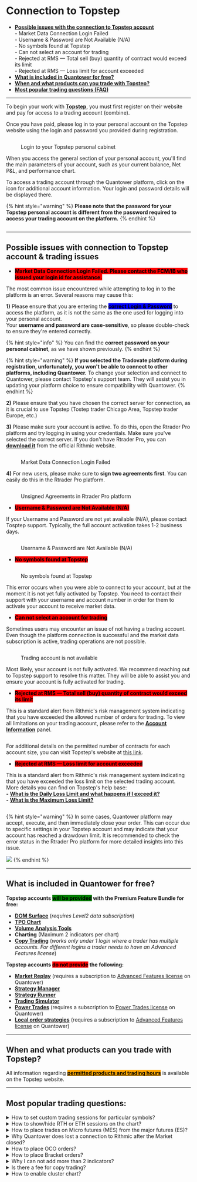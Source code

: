 # Connection to Topstep

* [**Possible issues with the connection to Topstep account**](connection-to-topstep.md#possible-issues-with-connection-to-topstep-account-and-trading-issues)\
  **-** Market Data Connection Login Failed\
  \- Username & Password are Not Available (N/A)\
  \- No symbols found at Topstep\
  \- Can not select an account for trading\
  \- Rejected at RMS — Total sell (buy) quantity of contract would exceed its limit\
  \- Rejected at RMS — Loss limit for account exceeded
* [**What is included in Quantower for free?**](connection-to-topstep.md#included)
* [**When and what products can you trade with Topstep?**](connection-to-topstep.md#when-and-what-products-can-you-trade-with-topstep)
* [**Most popular trading questions (FAQ)**](connection-to-topstep.md#most-popular-trading-questions)

***

To begin your work with [**Topstep**](https://www.topstep.com/), you must first register on their website and pay for access to a trading account (combine).

Once you have paid, please log in to your personal account on the Topstep website using the login and password you provided during registration.

<figure><img src="../.gitbook/assets/image (366).png" alt=""><figcaption><p>Login to your Topstep personal cabinet</p></figcaption></figure>

When you access the general section of your personal account, you'll find the main parameters of your account, such as your current balance, Net P\&L, and performance chart.

To access a trading account through the Quantower platform, click on the icon for additional account information. Your login and password details will be displayed there.

{% hint style="warning" %}
**Please note that the password for your Topstep personal account is different from the password required to access your trading account on the platform.**
{% endhint %}

<figure><img src="../.gitbook/assets/image (367).png" alt=""><figcaption></figcaption></figure>

***

## Possible issues with connection to Topstep account & trading issues

* <mark style="background-color:red;">**Market Data Connection Login Failed. Please contact the FCM/IB who issued your login id for assistance.**</mark>

The most common issue encountered while attempting to log in to the platform is an error. Several reasons may cause this:

**1)** Please ensure that you are entering the <mark style="background-color:blue;">**correct Login & Password**</mark> to access the platform, as it is not the same as the one used for logging into your personal account.\
Your **username and password are case-sensitive**, so please double-check to ensure they're entered correctly.

{% hint style="info" %}
You can find the **correct password on your personal cabinet**, as we have shown previously.
{% endhint %}

{% hint style="warning" %}
**If you selected the Tradovate platform during registration, unfortunately, you won't be able to connect to other platforms, including Quantower.** To change your selection and connect to Quantower, please contact Topstep's support team. They will assist you in updating your platform choice to ensure compatibility with Quantower.
{% endhint %}

**2)** Please ensure that you have chosen the correct server for connection, as it is crucial to use Topstep (Tostep trader Chicago Area, Topstep trader Europe, etc.)

**3)** Please make sure your account is active. To do this, open the Rtrader Pro platform and try logging in using your credentials. Make sure you've selected the correct server. If you don't have Rtrader Pro, you can [**download it**](https://yyy3.rithmic.com/?page\_id=16) from the official Rithmic website.

<figure><img src="../.gitbook/assets/image (3) (1) (1) (1) (1) (1).png" alt=""><figcaption><p>Market Data Connection Login Failed</p></figcaption></figure>

**4)** For new users, please make sure to **sign two agreements first**. You can easily do this in the Rtrader Pro platform.

<figure><img src="../.gitbook/assets/Image 2023-08-03 18.33.50.png" alt=""><figcaption><p>Unsigned Agreements in Rtrader Pro platform</p></figcaption></figure>

* <mark style="background-color:red;">**Username & Password are Not Available (N/A)**</mark>

If your Username and Password are not yet available (N/A), please contact Tosptep support. Typically, the full account activation takes 1-2 business days.

<figure><img src="../.gitbook/assets/image (372).png" alt=""><figcaption><p>Username &#x26; Password are Not Available (N/A)</p></figcaption></figure>

* <mark style="background-color:red;">**No symbols found at Topstep**</mark>

<figure><img src="../.gitbook/assets/image (371).png" alt=""><figcaption><p>No symbols found at Topstep</p></figcaption></figure>

This error occurs when you were able to connect to your account, but at the moment it is not yet fully activated by Topstep. You need to contact their support with your username and account number in order for them to activate your account to receive market data.

* <mark style="background-color:red;">**Can not select an account for trading**</mark>

Sometimes users may encounter an issue of not having a trading account. Even though the platform connection is successful and the market data subscription is active, trading operations are not possible.

<figure><img src="../.gitbook/assets/image (1) (1) (1) (1) (1) (1) (1) (1) (1) (1) (1) (1) (1) (1) (1) (1) (1) (1) (1).png" alt=""><figcaption><p>Trading account is not available</p></figcaption></figure>

Most likely, your account is not fully activated. We recommend reaching out to Topstep support to resolve this matter. They will be able to assist you and ensure your account is fully activated for trading.

* <mark style="background-color:red;">**Rejected at RMS — Total sell (buy) quantity of contract would exceed its limit**</mark>

This is a standard alert from Rithmic's risk management system indicating that you have exceeded the allowed number of orders for trading. To view all limitations on your trading account, please refer to the [**Account Information**](../informational-panels/account-info.md) panel.

<figure><img src="../.gitbook/assets/image (1) (1) (1) (1).png" alt=""><figcaption></figcaption></figure>

For additional details on the permitted number of contracts for each account size, you can visit Topstep's website at [this link](https://intercom.help/topstep-llc/en/articles/8284209-what-does-maximum-position-size-mean).

* <mark style="background-color:red;">**Rejected at RMS — Loss limit for account exceeded**</mark>

This is a standard alert from Rithmic's risk management system indicating that you have exceeded the loss limit on the selected trading account.\
More details you can find on Topstep's help base:\
&#x20; **-** [**What is the Daily Loss Limit and what happens if I exceed it?**](https://intercom.help/topstep-llc/en/articles/8284207-what-is-the-daily-loss-limit-and-what-happens-if-i-exceed-it)\
&#x20; **-** [**What is the Maximum Loss Limit?**](https://intercom.help/topstep-llc/en/articles/8284204-what-is-the-maximum-loss-limit)

<figure><img src="../.gitbook/assets/image (1) (1) (1) (1) (1).png" alt=""><figcaption></figcaption></figure>

{% hint style="warning" %}
In some cases, Quantower platform may accept, execute, and then immediately close your order. This can occur due to specific settings in your Topstep account and may indicate that your account has reached a drawdown limit. It is recommended to check the error status in the Rtrader Pro platform for more detailed insights into this issue.

![](<../.gitbook/assets/image (3).png>)
{% endhint %}

***

## **What is included in Quantower for free?** <a href="#included" id="included"></a>

**Topstep accounts **<mark style="background-color:green;">**will be provided**</mark>** with the Premium Feature Bundle for free:**

* [**DOM Surface**](../analytics-panels/dom-surface.md) (_requires Level2 data subscription_)
* [**TPO Chart**](../analytics-panels/tpo-chart.md)
* [**Volume Analysis Tools**](../analytics-panels/chart/volume-analysis-tools/)
* **Charting** (Maximum 2 indicators per chart)
* [**Copy Trading**](../trading-panels/copy-trading.md) (_works only under 1 login where a trader has multiple accounts. For different logins a trader needs to have an Advanced Features license_)

**Topstep accounts **<mark style="background-color:red;">**do not provide**</mark>** the following:**

* [**Market Replay**](../trading-panels/history-player.md) (requires a subscription to [Advanced Features license](https://www.quantower.com/advancedfeatures) on Quantower)
* [**Strategy Manager**](../quantower-algo/strategies-manager.md)
* [**Strategy Runner**](../quantower-algo/strategy-runner.md)
* [**Trading Simulator**](../trading-panels/trading-simulator.md)
* [**Power Trades**](../analytics-panels/chart/power-trades.md) (requires a subscription to [Power Trades license](https://www.quantower.com/pricing#extensions) on Quantower)
* [**Local order strategies**](https://help.quantower.com/quantower/trading-panels/order-entry/order-placing-strategies/local-sl-tp) (requires a subscription to [Advanced Features license](https://www.quantower.com/advancedfeatures) on Quantower)

***

## When and what products can you trade with Topstep?

All information regarding [<mark style="background-color:orange;">**permitted products and trading hours**</mark>](https://intercom.help/topstep-llc/en/articles/8284206-when-and-what-products-can-i-trade#h\_27627b5541) is available on the Topstep website.

***

## Most popular trading questions:

<details>

<summary>How to set custom trading sessions for particular symbols?</summary>

To create and manage trading sessions, you'll need to use the [**Sessions Manager**](../miscellaneous-panels/sessions-manager.md). By default, the platform comes pre-configured with trading sessions for major instruments (ES, NQ, CL) and is active for CQG and Rithmic connections.

To select a specific session on the chart, go to <mark style="background-color:blue;">**Chart settings -> View -> Sessions template**</mark>. From the dropdown list, choose the session you need.&#x20;

[_**More details you can find in this guide.**_](https://help.quantower.com/quantower/miscellaneous-panels/sessions-manager#how-to-set-custom-trading-sessions-for-futures-on-cqg-rithmic)

<img src="../.gitbook/assets/image (377).png" alt="" data-size="original">\


</details>

<details>

<summary>How to show/hide RTH or ETH sessions on the chart?</summary>

Sometimes, you may want to display data on the chart only for **RTH (Regular Trading Hours)** or **ETH (Extended Trading Hours)** session and hide all data that falls outside the specified session time. To do this, open the chart settings, go to the View section, and **uncheck the "**<mark style="background-color:green;">**Show out of session history**</mark>**"** option. This way, you'll see only the data relevant to the selected session.

<img src="../.gitbook/assets/image (373).png" alt="Uncheck the &#x22;Show out of session history&#x22; option to display RTH or ETH session" data-size="original">

</details>

<details>

<summary>How to place trades on Micro futures (MES) from the major futures (ES)?</summary>

Quantower allows traders to execute trades on micro futures from the chart of the main futures contract. For example, you can analyze the ES chart and place orders directly from it, but these orders will be automatically routed to the micro futures contract MES.

To achieve this, we recommend using the [**Symbol Mapping**](../miscellaneous-panels/symbol-mapping-manager.md#how-to-create-a-mapping-between-two-symbols) panel. Setting up the mapping takes just a few clicks and is thoroughly explained in our documentation.

[**How to create a mapping between Mini and Micro symbols (ES and MES) on the same connection (Rithmic or CQG only)**](../miscellaneous-panels/symbol-mapping-manager.md#how-to-create-a-mapping-between-mini-and-micro-symbols-es-and-mes-on-the-same-connection-rithmic-or)**.**

What's even more exciting is that you can configure mapping not only within one connection (Rithmic or CQG) but also across different connections (like dxFeed + Interactive Brokers).

</details>

<details>

<summary>Why Quantower does lost a connection to Rithmic after the Market closed?</summary>

This happens because Rithmic conducts technical maintenance or updates during this period. As a result, the platform cannot access market data while these updates are being carried out.

</details>

<details>

<summary>How to place OCO orders?</summary>

[https://www.youtube.com/watch?v=GrJBUYSxvHE](https://www.youtube.com/watch?v=GrJBUYSxvHE)

</details>

<details>

<summary>How to place Bracket orders?</summary>

Once you set your SL (Stop Loss) and TP (Take Profit) parameters, every market or limit order placed from the chart will be sent with these bracket orders. This ensures that your trades are automatically managed according to your predefined risk/reward parameters.

![](<../.gitbook/assets/image (2) (1) (1) (1).png>)

</details>

<details>

<summary>Why I can not add more than 2 indicators?</summary>

**Topstep accounts **<mark style="background-color:green;">**will be provided**</mark>** with the Premium Feature Bundle for free:**

* [**DOM Surface**](../analytics-panels/dom-surface.md) (_requires Level2 data subscription_)
* [**TPO Chart**](../analytics-panels/tpo-chart.md)
* [**Volume Analysis Tools**](../analytics-panels/chart/volume-analysis-tools/)
* **Charting** (Maximum 2 indicators per chart)
* [**Copy Trading**](../trading-panels/copy-trading.md) (_works only under 1 login where a trader has multiple accounts_)

</details>

<details>

<summary>Is there a fee for copy trading?</summary>

Topstep traders can enjoy free Copy Trading, which operates under a single login that includes multiple accounts.

To copy trades across different Topstep accounts, you need to purchase the [**Advanced Features license**](https://www.quantower.com/advancedfeatures). This license will enable you to manage multiple accounts.

</details>

<details>

<summary>How to enable cluster chart?</summary>

Before activating a cluster chart, you need to enable the Volume Analysis Toolbar. To do this, in the upper right corner of the chart panel, click on the "_**Magnifier**_" icon. A toolbar with Volume Analysis tools will appear at the bottom of the chart.\
\
[_**More details you can find in this guide**_](https://help.quantower.com/quantower/analytics-panels/chart/volume-analysis-tools/cluster-chart)

<img src="../.gitbook/assets/image (2) (1) (1) (1) (1) (1) (1) (1) (1) (1).png" alt="" data-size="original">

</details>
